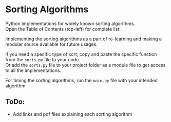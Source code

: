 # Sorting Algorithms

Python implementations for widely known sorting algorithms.\
Open the Table of Contents (top-left) for complete list.

Implementing the sorting algorithms as a part of re-learning and making a modular source available for future usages.

If you need a specific type of sort, copy and paste the specific function from the `sorts.py` file to your code.\
Or add the `sorts.py` file to your project folder as a module file to get access to all the implementations.

For timing the sorting algorithms, run the `main.py` file with your intended algorithm


## ToDo:
* Add links and pdf files explaining each sorting algorithm
